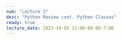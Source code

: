 ```yaml
---
num: "Lecture 3"
desc: "Python Review cont. Python Classes"
ready: true
lecture_date: 2023-10-05 11:00:00.00-7:00
---
```

